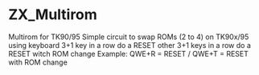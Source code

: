 # ZX_Multirom
Multirom for TK90/95
Simple circuit to swap ROMs (2 to 4) on TK90x/95 using keyboard
3+1 key in a row do a RESET
other 3+1 keys in a row do a RESET witch ROM change
Example: QWE+R = RESET  / QWE+T = RESET with ROM change
